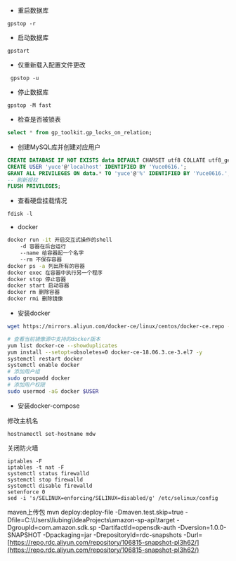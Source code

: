 - 重启数据库
``` 
gpstop -r
```
- 启动数据库
```
gpstart
```

- 仅重新载入配置文件更改
```
 gpstop -u
```

- 停止数据库
``` 
gpstop -M fast
```
- 检查是否被锁表
``` sql
select * from gp_toolkit.gp_locks_on_relation;
```
- 创建MySQL库并创建对应用户
``` sql
CREATE DATABASE IF NOT EXISTS data DEFAULT CHARSET utf8 COLLATE utf8_general_ci;
CREATE USER 'yuce'@'localhost' IDENTIFIED BY 'Yuce0616.';
GRANT ALL PRIVILEGES ON data.* TO 'yuce'@'%' IDENTIFIED BY 'Yuce0616.';
-- 刷新授权
FLUSH PRIVILEGES;
```

- 查看硬盘挂载情况
```
fdisk -l
```
- docker
``` bash
docker run -it 开启交互式操作的shell
	-d 容器在后台运行
	--name 给容器起一个名字
	--rm 不保存容器
docker ps -a 列出所有的容器
docker exec 在容器中执行另一个程序
docker stop 停止容器
docker start 启动容器
docker rm 删除容器
docker rmi 删除镜像
```
- 安装docker
```bash
wget https://mirrors.aliyun.com/docker-ce/linux/centos/docker-ce.repo -O /etc/yum.repos.d/docker-ce.repo

# 查看当前镜像源中支持的docker版本
yum list docker-ce --showduplicates
yum install --setopt=obsoletes=0 docker-ce-18.06.3.ce-3.el7 -y
systemctl restart docker
systemctl enable docker
# 添加用户组
sudo groupadd docker
# 添加用户权限
sudo usermod -aG docker $USER
```
-  安装docker-compose


修改主机名
```
hostnamectl set-hostname mdw
```


关闭防火墙
```
iptables -F
iptables -t nat -F
systemctl status firewalld
systemctl stop firewalld
systemctl disable firewalld
setenforce 0
sed -i 's/SELINUX=enforcing/SELINUX=disabled/g' /etc/selinux/config
```

maven上传包
mvn deploy:deploy-file -Dmaven.test.skip=true -Dfile=C:\Users\liubing\IdeaProjects\amazon-sp-api\target -DgroupId=com.amazon.sdk.sp -DartifactId=opensdk-auth -Dversion=1.0.0-SNAPSHOT -Dpackaging=jar -DrepositoryId=rdc-snapshots -Durl=[https://repo.rdc.aliyun.com/repository/106815-snapshot-pI3h62/](https://repo.rdc.aliyun.com/repository/106815-snapshot-pI3h62/)
